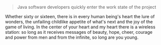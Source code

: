 > Java software developers quickly enter the work state of the project


Whether sixty or sixteen, there is in every human being's heart the lure of wonders, the unfailing childlike appetite of what's next and the joy of the game of living. In the center of your heart and my heart there is a wireless station: so long as it receives messages of beauty, hope, cheer, courage and power from men and from the infinite, so long are you young.



